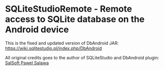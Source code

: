 # SQLiteStudioRemote - Remote access to SQLite database on the Android device 

This is the fixed and updated version of DbAndroid JAR: https://wiki.sqlitestudio.pl/index.php/DbAndroid

All original credits goes to the author of SQLiteStudio and DbAndroid plugin: [SalSoft Pawel Salawa](https://sqlitestudio.pl/index.rvt?act=about)
